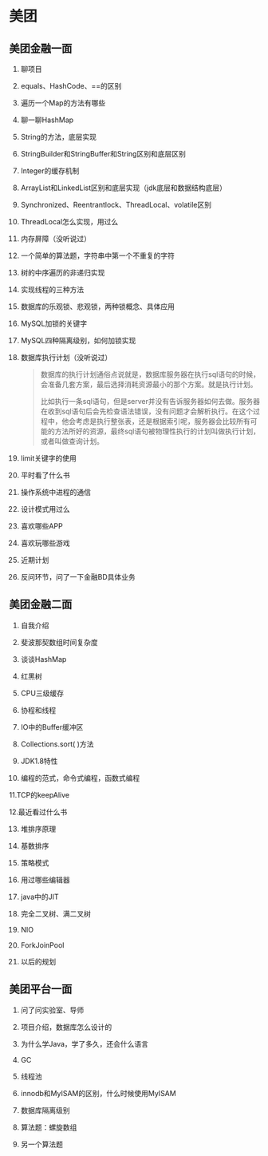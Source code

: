 # 美团

## 美团金融一面

1. 聊项目

2. equals、HashCode、==的区别

3. 遍历一个Map的方法有哪些

4. 聊一聊HashMap

5. String的方法，底层实现

6. StringBuilder和StringBuffer和String区别和底层区别

7. Integer的缓存机制

8. ArrayList和LinkedList区别和底层实现（jdk底层和数据结构底层）

9. Synchronized、Reentrantlock、ThreadLocal、volatile区别

10. ThreadLocal怎么实现，用过么

11. 内存屏障（没听说过）

12. 一个简单的算法题，字符串中第一个不重复的字符

13. 树的中序遍历的非递归实现

14. 实现线程的三种方法

15. 数据库的乐观锁、悲观锁，两种锁概念、具体应用

16. MySQL加锁的关键字

17. MySQL四种隔离级别，如何加锁实现

18. 数据库执行计划（没听说过）

    >  数据库的执行计划通俗点说就是，数据库服务器在执行sql语句的时候，会准备几套方案，最后选择消耗资源最小的那个方案。就是执行计划。
    >
    > 比如执行一条sql语句，但是server并没有告诉服务器如何去做。服务器在收到sql语句后会先检查语法错误，没有问题才会解析执行。在这个过程中，他会考虑是执行整张表，还是根据索引呢，服务器会比较所有可能的方法所好的资源，最终sql语句被物理性执行的计划叫做执行计划，或者叫做查询计划。

19. limit关键字的使用

20. 平时看了什么书

21. 操作系统中进程的通信

22. 设计模式用过么

23. 喜欢哪些APP

24. 喜欢玩哪些游戏

25. 近期计划

26. 反问环节，问了一下金融BD具体业务

## 美团金融二面

1. 自我介绍

2. 斐波那契数组时间复杂度

3. 谈谈HashMap

4. 红黑树

5. CPU三级缓存

6. 协程和线程

7. IO中的Buffer缓冲区

8. Collections.sort( )方法

9. JDK1.8特性

10. 编程的范式，命令式编程，函数式编程

11.TCP的keepAlive

12.最近看过什么书

13. 堆排序原理

14. 基数排序

15. 策略模式

16. 用过哪些编辑器

17. java中的JIT

18. 完全二叉树、满二叉树

19. NIO

20. ForkJoinPool

21. 以后的规划

## 美团平台一面

1. 问了问实验室、导师

2. 项目介绍，数据库怎么设计的

3. 为什么学Java，学了多久，还会什么语言

4. GC

5. 线程池

6. innodb和MyISAM的区别，什么时候使用MyISAM

7. 数据库隔离级别

8. 算法题：螺旋数组

9. 另一个算法题
